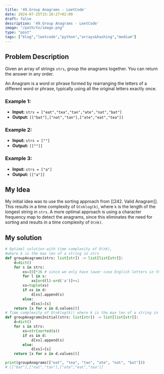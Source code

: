 ```yaml
---
title: '49.Group Anagrams - LeetCode'
date: 2024-07-25T15:10:27+02:00
draft: false
description: '49.Group Anagrams - LeetCode'
image: "/path/to/image.png"
type: "post"
tags: ["blog","leetcode","python","arrays&hashing","medium"]
---
```

## Problem Description

Given an array of strings `strs`, group the anagrams together. You can return the answer in any order.

An Anagram is a word or phrase formed by rearranging the letters of a different word or phrase, typically using all the original letters exactly once.
### Example 1:
* **Input:** `strs = ["eat","tea","tan","ate","nat","bat"]`
* **Output:** `[["bat"],["nat","tan"],["ate","eat","tea"]]`
### Example 2:
* **Input:** `strs = [""]`
* **Output:** `[[""]]`
### Example 3:
* **Input:** `strs = ["a"]`
* **Output:** `[["a"]]`

## My Idea

My initial idea was to use the sorting approach from [[242. Valid Anagram]]. This results in a time complexity of `O(nklog(k)`, where `k` is the length of the longest string in `strs`. A more optimal approach is using a character frequency map to detect the anagrams, since this eliminates the need for sorting and results in a time complexity of `O(nk)`.

## My solution
```python
# Optimal solution with time complexity of O(nk),
#where k is the max len of a string in strs
def groupAnagrams(strs: list[str]) -> list[list[str]]:
    d=dict()
    for s in strs:
        xs=[0]*26 # since we only have lower case English letters in the input
        for l in s:
            xs[ord(l)-ord('a')]+=1
        xs=tuple(xs)
        if xs in d:
            d[xs].append(s)
        else:
            d[xs]=[s]
    return [x for x in d.values()]
# Time complexity of O(nklog(k)) where k is the max len of a string in strs
def groupAnagramsInitial(strs: list[str]) -> list[list[str]]:
    d=dict()
    for s in strs:
        xs=str(sorted(s))
        if xs in d:
            d[xs].append(s)
        else:
            d[xs]=[s]
    return [x for x in d.values()]

print(groupAnagrams(["eat", "tea", "tan", "ate", "nat", "bat"]))
# [["bat"],["nat","tan"],["ate","eat","tea"]]

```
